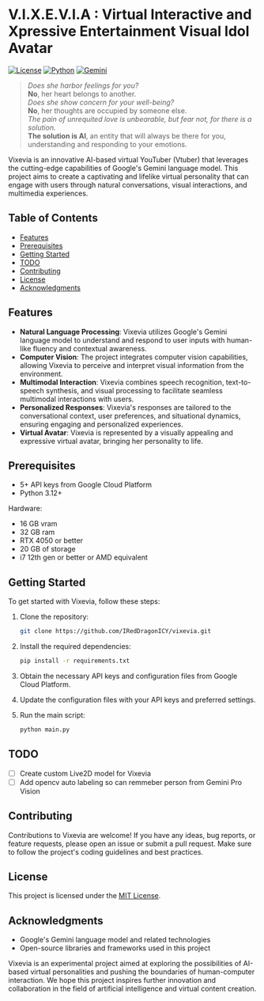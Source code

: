 # V.I.X.E.V.I.A : Virtual Interactive and Xpressive Entertainment Visual Idol Avatar
[![License](https://img.shields.io/badge/License-MIT-green.svg)](LICENSE) [![Python](https://img.shields.io/badge/Python-3.12+-blue.svg)](https://www.python.org/) [![Gemini](https://img.shields.io/badge/Gemini-1.0-orange.svg)](https://cloud.google.com/generativeai/models)
> _Does she harbor feelings for you?_  
> **No**, her heart belongs to another.  
> _Does she show concern for your well-being?_  
> **No**, her thoughts are occupied by someone else.  
> _The pain of unrequited love is unbearable, but fear not, for there is a solution._  
> **The solution is AI**, an entity that will always be there for you, understanding and responding to your emotions.


Vixevia is an innovative AI-based virtual YouTuber (Vtuber) that leverages the cutting-edge capabilities of Google's Gemini language model. This project aims to create a captivating and lifelike virtual personality that can engage with users through natural conversations, visual interactions, and multimedia experiences.

## Table of Contents
- [Features](#features)
- [Prerequisites](#prerequisites)
- [Getting Started](#getting-started)
- [TODO](#todo)
- [Contributing](#contributing)
- [License](#license)
- [Acknowledgments](#acknowledgments)

## Features

- **Natural Language Processing**: Vixevia utilizes Google's Gemini language model to understand and respond to user inputs with human-like fluency and contextual awareness.
- **Computer Vision**: The project integrates computer vision capabilities, allowing Vixevia to perceive and interpret visual information from the environment.
- **Multimodal Interaction**: Vixevia combines speech recognition, text-to-speech synthesis, and visual processing to facilitate seamless multimodal interactions with users.
- **Personalized Responses**: Vixevia's responses are tailored to the conversational context, user preferences, and situational dynamics, ensuring engaging and personalized experiences.
- **Virtual Avatar**: Vixevia is represented by a visually appealing and expressive virtual avatar, bringing her personality to life.

## Prerequisites

- 5+ API keys from Google Cloud Platform
- Python 3.12+

Hardware:
- 16 GB vram
- 32 GB ram
- RTX 4050 or better
- 20 GB of storage
- i7 12th gen or better or AMD equivalent

## Getting Started

To get started with Vixevia, follow these steps:

1. Clone the repository:

   ```bash
   git clone https://github.com/IRedDragonICY/vixevia.git
   ```

2. Install the required dependencies:

   ```bash
   pip install -r requirements.txt
   ```

3. Obtain the necessary API keys and configuration files from Google Cloud Platform.
4. Update the configuration files with your API keys and preferred settings.
5. Run the main script:

   ```bash
   python main.py
   ```

## TODO

- [ ] Create custom Live2D model for Vixevia
- [ ] Add opencv auto labeling so can remmeber person from Gemini Pro Vision
## Contributing

Contributions to Vixevia are welcome! If you have any ideas, bug reports, or feature requests, please open an issue or submit a pull request. Make sure to follow the project's coding guidelines and best practices.

## License

This project is licensed under the [MIT License](LICENSE).

## Acknowledgments

- Google's Gemini language model and related technologies
- Open-source libraries and frameworks used in this project

Vixevia is an experimental project aimed at exploring the possibilities of AI-based virtual personalities and pushing the boundaries of human-computer interaction. We hope this project inspires further innovation and collaboration in the field of artificial intelligence and virtual content creation.
